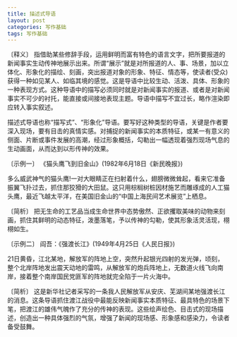 ```yaml
---
title: 描述式导语
layout: post
categories: 写作基础
tags: 写作基础
---
```


〔释义〕 指借助某些修辞手段，运用鲜明而富有特色的语言文字，把所要报道的新闻事实生动传神地展示出来。所谓“展示”就是对所报道的人、事、场景，加以立体化、形象化的描绘、刻画，突出报道对象的形象、特征、情态等，使读者(受众)获得一种如见某人、如临其境的感觉。这是导语中比较生动、活泼、具体、形象的一种表现方式。这种导语中的描写必须同时就是对新闻事实的报道、或者是对新闻事实不可少的衬托，能直接或间接地表现主题。导语中描写不宜过长，略作渲染即应转入事实叙述。

描述式导语也称“描写式”、“形象化”导语。要写好这种类型的导语，关键是作者要深入现场，要有目击的真情实感。对捕捉的新闻事实的本质特征，或某一有意义的侧面、片断或事件发展的高潮，经过形象概括，勾勒出一幅透现着强烈现场气息的生动画面，从而达到以形传神的效果。

〔示例一〕 《猫头鹰飞到旧金山》(1982年6月18日《新民晚报》)

多么威武神气的猫头鹰!一对大眼睛正在扫射着什么，翅膀微微耸起，看来它准备振翼飞扑过去，抓住那狡猾的大田鼠。这只用棕榈树桩因材施艺而雕琢成的人工猫头鹰，最近飞越太平洋，在美国旧金山的“中国上海民间艺术展览”上栖息。

〔简析〕 把无生命的工艺品当成生命世界中态势傲然、正欲攫取美味的动物来刻画，抓住其鲜明的动态特征，泼墨落笔，予以传神的勾勒，使其形象活灵活现，栩栩如生。

〔示例二〕 阎吾：《强渡长江》(1949年4月25日《人民日报》)

21日黄昏，江北某地，解放军的阵地上空，突然升起银光四射的发光弹，顷刻，整个北岸阵地发出震天动地的雷鸣，从解放军的炮兵阵地上，无数道火线飞向南岸，接着整个南岸国民党匪军的阵地就完全陷于一片火海中。

〔简析〕 这是新华社记者采写的一条我人民解放军从安庆、芜湖间某地强渡长江的消息。这条导语抓住渡江战役中最能反映新闻事实本质特征、最具特色的场景下笔，把渡江的雄伟气魄作了充分的传神的表现。这些绘声绘色、目击式的现场描述，创造出一种具体强烈的气氛，增强了新闻的现场感、形象感和感染力，令读者备受鼓舞。 